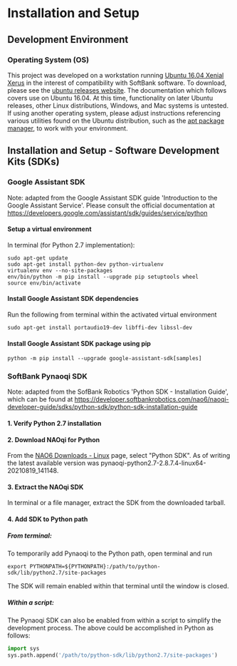 # Installation and Setup

## Development Environment
### Operating System (OS)
This project was developed on a workstation running [Ubuntu 16.04 Xenial Xerus](https://ubuntu.com/16-04) in the interest of compatibility with SoftBank software. To download, please see the [ubuntu releases website](https://releases.ubuntu.com/). The documentation which follows covers use on Ubuntu 16.04. At this time, functionality on later Ubuntu releases, other Linux distributions, Windows, and Mac systems is untested. If using another operating system, please adjust instructions referencing various utilities found on the Ubuntu distribution, such as the [apt package manager](https://ubuntu.com/server/docs/package-management), to work with your environment. 

## Installation and Setup - Software Development Kits (SDKs)

### Google Assistant SDK

Note: adapted from the Google Assistant SDK guide 'Introduction to the Google Assistant Service'. Please consult the official documentation at <https://developers.google.com/assistant/sdk/guides/service/python>


#### Setup a virtual environment

In terminal (for Python 2.7 implementation):
```
sudo apt-get update
sudo apt-get install python-dev python-virtualenv
virtualenv env --no-site-packages
env/bin/python -m pip install --upgrade pip setuptools wheel
source env/bin/activate
```

#### Install Google Assistant SDK dependencies
Run the following from terminal within the activated virtual environment
```
sudo apt-get install portaudio19-dev libffi-dev libssl-dev
```

#### Install Google Assistant SDK package using pip
```
python -m pip install --upgrade google-assistant-sdk[samples]
```

### SoftBank Pynaoqi SDK

Note: adapted from the SofBank Robotics 'Python SDK - Installation Guide', which can be found at <https://developer.softbankrobotics.com/nao6/naoqi-developer-guide/sdks/python-sdk/python-sdk-installation-guide>

#### 1. Verify Python 2.7 installation

#### 2. Download NAOqi for Python
From the [NAO6 Downloads - Linux](https://developer.softbankrobotics.com/nao6/downloads/nao6-downloads-linux) page, select "Python SDK". As of writing the latest available version was pynaoqi-python2.7-2.8.7.4-linux64-20210819_141148.  

#### 3. Extract the NAOqi SDK
In terminal or a file manager, extract the SDK from the downloaded tarball.

#### 4. Add SDK to Python path
##### From terminal:
To temporarily add Pynaoqi to the Python path, open terminal and run 
```
export PYTHONPATH=${PYTHONPATH}:/path/to/python-sdk/lib/python2.7/site-packages
``` 
The SDK will remain enabled within that terminal until the window is closed.

##### Within a script:
The Pynaoqi SDK can also be enabled from within a script to simplify the development process. The above could be accomplished in Python as follows:

```python
import sys
sys.path.append('/path/to/python-sdk/lib/python2.7/site-packages')
```

